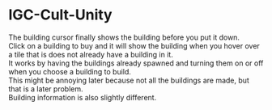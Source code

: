# IGC-Cult-Unity
The building cursor finally shows the building before you put it down.   
Click on a building to buy and it will show the building when you hover over a tile that is does not already have a building in it.   
It works by having the buildings already spawned and turning them on or off when you choose a building to build.   
This might be annoying later because not all the buildings are made, but that is a later problem.   
Building information is also slightly different.   